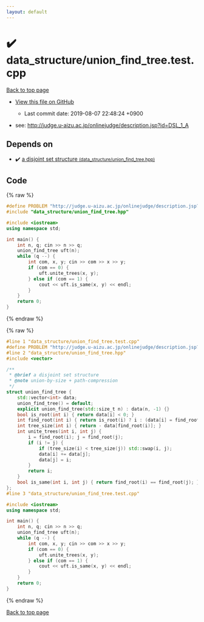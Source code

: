 ```yaml
---
layout: default
---
```


<!-- mathjax config similar to math.stackexchange -->
<script type="text/javascript" async
  src="https://cdnjs.cloudflare.com/ajax/libs/mathjax/2.7.5/MathJax.js?config=TeX-MML-AM_CHTML">
</script>
<script type="text/x-mathjax-config">
  MathJax.Hub.Config({
    TeX: { equationNumbers: { autoNumber: "AMS" }},
    tex2jax: {
      inlineMath: [ ['$','$'] ],
      processEscapes: true
    },
    "HTML-CSS": { matchFontHeight: false },
    displayAlign: "left",
    displayIndent: "2em"
  });
</script>

<script type="text/javascript" src="https://cdnjs.cloudflare.com/ajax/libs/jquery/3.4.1/jquery.min.js"></script>
<script src="https://cdn.jsdelivr.net/npm/jquery-balloon-js@1.1.2/jquery.balloon.min.js" integrity="sha256-ZEYs9VrgAeNuPvs15E39OsyOJaIkXEEt10fzxJ20+2I=" crossorigin="anonymous"></script>
<script type="text/javascript" src="../../assets/js/copy-button.js"></script>
<link rel="stylesheet" href="../../assets/css/copy-button.css" />


# :heavy_check_mark: data_structure/union_find_tree.test.cpp

<a href="../../index.html">Back to top page</a>

* <a href="{{ site.github.repository_url }}/blob/master/data_structure/union_find_tree.test.cpp">View this file on GitHub</a>
    - Last commit date: 2019-08-07 22:48:24 +0900


* see: <a href="http://judge.u-aizu.ac.jp/onlinejudge/description.jsp?id=DSL_1_A">http://judge.u-aizu.ac.jp/onlinejudge/description.jsp?id=DSL_1_A</a>


## Depends on

* :heavy_check_mark: <a href="../../library/data_structure/union_find_tree.hpp.html">a disjoint set structure <small>(data_structure/union_find_tree.hpp)</small></a>


## Code

<a id="unbundled"></a>
{% raw %}
```cpp
#define PROBLEM "http://judge.u-aizu.ac.jp/onlinejudge/description.jsp?id=DSL_1_A"
#include "data_structure/union_find_tree.hpp"

#include <iostream>
using namespace std;

int main() {
    int n, q; cin >> n >> q;
    union_find_tree uft(n);
    while (q --) {
        int com, x, y; cin >> com >> x >> y;
        if (com == 0) {
            uft.unite_trees(x, y);
        } else if (com == 1) {
            cout << uft.is_same(x, y) << endl;
        }
    }
    return 0;
}

```
{% endraw %}

<a id="bundled"></a>
{% raw %}
```cpp
#line 1 "data_structure/union_find_tree.test.cpp"
#define PROBLEM "http://judge.u-aizu.ac.jp/onlinejudge/description.jsp?id=DSL_1_A"
#line 2 "data_structure/union_find_tree.hpp"
#include <vector>

/**
 * @brief a disjoint set structure
 * @note union-by-size + path-compression
 */
struct union_find_tree {
    std::vector<int> data;
    union_find_tree() = default;
    explicit union_find_tree(std::size_t n) : data(n, -1) {}
    bool is_root(int i) { return data[i] < 0; }
    int find_root(int i) { return is_root(i) ? i : (data[i] = find_root(data[i])); }
    int tree_size(int i) { return - data[find_root(i)]; }
    int unite_trees(int i, int j) {
        i = find_root(i); j = find_root(j);
        if (i != j) {
            if (tree_size(i) < tree_size(j)) std::swap(i, j);
            data[i] += data[j];
            data[j] = i;
        }
        return i;
    }
    bool is_same(int i, int j) { return find_root(i) == find_root(j); }
};
#line 3 "data_structure/union_find_tree.test.cpp"

#include <iostream>
using namespace std;

int main() {
    int n, q; cin >> n >> q;
    union_find_tree uft(n);
    while (q --) {
        int com, x, y; cin >> com >> x >> y;
        if (com == 0) {
            uft.unite_trees(x, y);
        } else if (com == 1) {
            cout << uft.is_same(x, y) << endl;
        }
    }
    return 0;
}

```
{% endraw %}

<a href="../../index.html">Back to top page</a>

